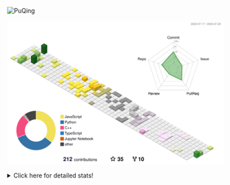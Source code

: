 ![PuQing](https://user-images.githubusercontent.com/27223114/171565019-9a56fae6-b08b-421f-99db-7e830da42371.png)

![](./profile-3d-contrib/profile-season-animate.svg)

<details>
<summary>Click here for detailed stats!</summary>

<!--START_SECTION:waka-->
![Lines of code](https://img.shields.io/badge/From%20Hello%20World%20I%27ve%20Written-722.5%20thousand%20lines%20of%20code-blue)

**🐱 My GitHub Data** 

> 📦 249.9 kB Used in GitHub's Storage 
 > 
> 🏆 96 Contributions in the Year 2023
 > 
> 🚫 Not Opted to Hire
 > 
> 📜 29 Public Repositories 
 > 
> 🔑 27 Private Repositories 
 > 
**I'm an Early 🐤** 

```text
🌞 Morning                295 commits         ███░░░░░░░░░░░░░░░░░░░░░░   12.52 % 
🌆 Daytime                1141 commits        ████████████░░░░░░░░░░░░░   48.43 % 
🌃 Evening                190 commits         ██░░░░░░░░░░░░░░░░░░░░░░░   08.06 % 
🌙 Night                  730 commits         ████████░░░░░░░░░░░░░░░░░   30.98 % 
```


📊 **This Week I Spent My Time On** 

```text
💬 Programming Languages: 
Markdown                 8 hrs 48 mins       ███████████░░░░░░░░░░░░░░   45.77 % 
JavaScript               7 hrs 4 mins        █████████░░░░░░░░░░░░░░░░   36.70 % 
Jupyter Notebook         1 hr 6 mins         █░░░░░░░░░░░░░░░░░░░░░░░░   05.76 % 
Bash                     37 mins             █░░░░░░░░░░░░░░░░░░░░░░░░   03.26 % 
TypeScript               36 mins             █░░░░░░░░░░░░░░░░░░░░░░░░   03.12 % 

🔥 Editors: 
VS Code                  11 hrs 26 mins      ███████████████░░░░░░░░░░   59.38 % 
Obsidian                 7 hrs 49 mins       ██████████░░░░░░░░░░░░░░░   40.62 % 

💻 Operating System: 
Windows                  10 hrs 23 mins      █████████████░░░░░░░░░░░░   53.96 % 
WSL                      8 hrs 44 mins       ███████████░░░░░░░░░░░░░░   45.40 % 
Linux                    7 mins              ░░░░░░░░░░░░░░░░░░░░░░░░░   00.64 % 
```


<!--END_SECTION:waka-->
</details>

